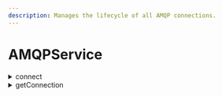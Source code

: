 ```yaml
---
description: Manages the lifecycle of all AMQP connections.
---
```


# AMQPService

<details>

<summary>connect</summary>



</details>

<details>

<summary>getConnection</summary>

## Arguments

1. **`call`**: AMQPRPCCall\
   RPC call configuration object.

## Returns

Observable that emits a reply of type T when it is received.

```typescript
Subject<AMQPMessage<AMQPRPCResponse<T>>>
```

</details>
